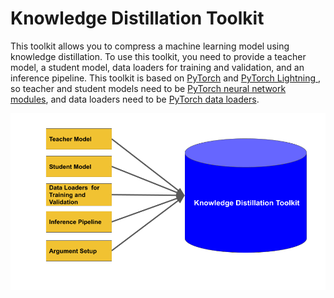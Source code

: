 # Knowledge Distillation Toolkit

This toolkit allows you to compress a machine learning model using knowledge distillation. To use this toolkit, you need to provide a teacher model, a student model, data loaders for training and validation, and an inference pipeline. This toolkit is based on [PyTorch](https://pytorch.org/) and [PyTorch Lightning
](https://github.com/PyTorchLightning/pytorch-lightning), so teacher and student models need to be [PyTorch neural network modules](https://pytorch.org/docs/stable/generated/torch.nn.Module.html), and data loaders need to be [PyTorch data loaders](https://pytorch.org/docs/stable/data.html).

![demo image](./demo_img.png)
